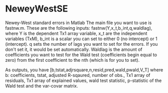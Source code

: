 # NeweyWestSE
Newey-West standard errors in Matlab
The main file you want to use is fastnw.m.
These are the following inputs: fastnw(Y,x_t,b_int,q,waldlag),
where Y is the dependent Tx1 array variable, x_t are the independent variables (TxM), b_int is a scalar
you can set to either 0 (no intercept) or 1 (intercept). q sets the number of lags you want to set for the errors. If you don't 
set it, it would be set automatically. Waldlag is the amount of coefficients you want to test for the Wald test (coefficients 
begin equal to zero) from the first coefficient to the nth (which is for you to set).

As outputs, you have [b,tstat,adjrsquare,n,resid,pred,wald,pwald,V_T]
where b: coefficients, tstat, adjusted R-sqaured, number of obs., Tx1 array of residuals, Tx1 array of explained values,
wald test statistic, p-statistic of the Wald test and the var-covar matrix.
